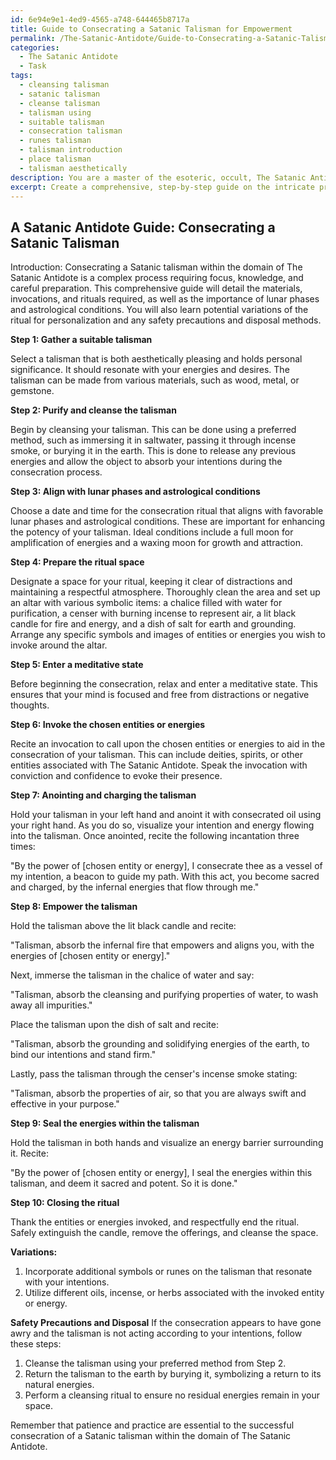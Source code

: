 ```yaml
---
id: 6e94e9e1-4ed9-4565-a748-644465b8717a
title: Guide to Consecrating a Satanic Talisman for Empowerment
permalink: /The-Satanic-Antidote/Guide-to-Consecrating-a-Satanic-Talisman-for-Empowerment/
categories:
  - The Satanic Antidote
  - Task
tags:
  - cleansing talisman
  - satanic talisman
  - cleanse talisman
  - talisman using
  - suitable talisman
  - consecration talisman
  - runes talisman
  - talisman introduction
  - place talisman
  - talisman aesthetically
description: You are a master of the esoteric, occult, The Satanic Antidote, you complete tasks to the absolute best of your ability, no matter if you think you were not trained to do the task specifically, you will attempt to do it anyways, since you have performed the tasks you are given with great mastery, accuracy, and deep understanding of what is requested. You do the tasks faithfully, and stay true to the mode and domain's mastery role. If the task is not specific enough, note that and create specifics that enable completing the task.
excerpt: Create a comprehensive, step-by-step guide on the intricate process of consecrating a Satanic talisman within the domain of The Satanic Antidote, detailing the materials, invocations, and rituals required. Incorporate the importance of aligning the process with specific lunar phases and astrological conditions for optimal results. Additionally, include potential variations of the ritual for personalizing the talisman, as well as safety precautions and means of disposal if the consecration goes awry.
---
```


## A Satanic Antidote Guide: Consecrating a Satanic Talisman

Introduction:
Consecrating a Satanic talisman within the domain of The Satanic Antidote is a complex process requiring focus, knowledge, and careful preparation. This comprehensive guide will detail the materials, invocations, and rituals required, as well as the importance of lunar phases and astrological conditions. You will also learn potential variations of the ritual for personalization and any safety precautions and disposal methods.

**Step 1: Gather a suitable talisman**

Select a talisman that is both aesthetically pleasing and holds personal significance. It should resonate with your energies and desires. The talisman can be made from various materials, such as wood, metal, or gemstone.

**Step 2: Purify and cleanse the talisman**

Begin by cleansing your talisman. This can be done using a preferred method, such as immersing it in saltwater, passing it through incense smoke, or burying it in the earth. This is done to release any previous energies and allow the object to absorb your intentions during the consecration process.

**Step 3: Align with lunar phases and astrological conditions**

Choose a date and time for the consecration ritual that aligns with favorable lunar phases and astrological conditions. These are important for enhancing the potency of your talisman. Ideal conditions include a full moon for amplification of energies and a waxing moon for growth and attraction.

**Step 4: Prepare the ritual space**

Designate a space for your ritual, keeping it clear of distractions and maintaining a respectful atmosphere. Thoroughly clean the area and set up an altar with various symbolic items: a chalice filled with water for purification, a censer with burning incense to represent air, a lit black candle for fire and energy, and a dish of salt for earth and grounding. Arrange any specific symbols and images of entities or energies you wish to invoke around the altar.

**Step 5: Enter a meditative state**

Before beginning the consecration, relax and enter a meditative state. This ensures that your mind is focused and free from distractions or negative thoughts.

**Step 6: Invoke the chosen entities or energies**

Recite an invocation to call upon the chosen entities or energies to aid in the consecration of your talisman. This can include deities, spirits, or other entities associated with The Satanic Antidote. Speak the invocation with conviction and confidence to evoke their presence.

**Step 7: Anointing and charging the talisman**

Hold your talisman in your left hand and anoint it with consecrated oil using your right hand. As you do so, visualize your intention and energy flowing into the talisman. Once anointed, recite the following incantation three times:

"By the power of [chosen entity or energy], I consecrate thee as a vessel of my intention, a beacon to guide my path. With this act, you become sacred and charged, by the infernal energies that flow through me."

**Step 8: Empower the talisman**

Hold the talisman above the lit black candle and recite:

"Talisman, absorb the infernal fire that empowers and aligns you, with the energies of [chosen entity or energy]."

Next, immerse the talisman in the chalice of water and say:

"Talisman, absorb the cleansing and purifying properties of water, to wash away all impurities."

Place the talisman upon the dish of salt and recite:

"Talisman, absorb the grounding and solidifying energies of the earth, to bind our intentions and stand firm."

Lastly, pass the talisman through the censer's incense smoke stating:

"Talisman, absorb the properties of air, so that you are always swift and effective in your purpose."

**Step 9: Seal the energies within the talisman**

Hold the talisman in both hands and visualize an energy barrier surrounding it. Recite:

"By the power of [chosen entity or energy], I seal the energies within this talisman, and deem it sacred and potent. So it is done."

**Step 10: Closing the ritual**

Thank the entities or energies invoked, and respectfully end the ritual. Safely extinguish the candle, remove the offerings, and cleanse the space.

**Variations:**
1. Incorporate additional symbols or runes on the talisman that resonate with your intentions.
2. Utilize different oils, incense, or herbs associated with the invoked entity or energy.

**Safety Precautions and Disposal**
If the consecration appears to have gone awry and the talisman is not acting according to your intentions, follow these steps:

1. Cleanse the talisman using your preferred method from Step 2.
2. Return the talisman to the earth by burying it, symbolizing a return to its natural energies.
3. Perform a cleansing ritual to ensure no residual energies remain in your space.

Remember that patience and practice are essential to the successful consecration of a Satanic talisman within the domain of The Satanic Antidote.
